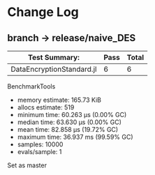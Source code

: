 # Change Log

## branch -> release/naive_DES

|Test Summary:             | Pass  |Total|
|--------------------------|-------|-----|
|DataEncryptionStandard.jl |    6  |    6|

BenchmarkTools
* memory estimate:  165.73 KiB
* allocs estimate:  519
* minimum time:     60.263 μs (0.00% GC)
* median time:      63.630 μs (0.00% GC)
* mean time:        82.858 μs (19.72% GC)
* maximum time:     36.937 ms (99.59% GC)
* samples:          10000
* evals/sample:     1

Set as master